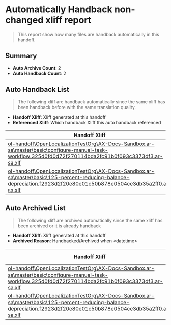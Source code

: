 # Automatically Handback non-changed xliff report
> This report show how many files are handback automatically in this handoff.

## Summary
* **Auto Archive Count**: 2
* **Auto Handback Count**: 2

## Auto Handback List
> The following xliff are handback automatically since the same xliff has been handback before with the same translation quality.

* **Handoff Xliff**: Xliff generated at this handoff
* **Referenced Xliff**: Which handback Xliff this auto handback referenced

| Handoff Xliff | Referenced Xliff | 
| --- | --- | 
| [ol-handoff\OpenLocalizationTestOrg\AX-Docs-Sandbox.ar-sa\master\basic\configure-manual-task-workflow.325d0fd0d72f270114bda2fc91b0f093c3373df3.ar-sa.xlf](https://github.com/OpenLocalizationTestOrg/AX-Docs-Sandbox.handoff/blob/f50331e1547af8f0e5bf6b2ed5ebc94fa92953b8/ol-handoff/OpenLocalizationTestOrg/AX-Docs-Sandbox.ar-sa/master/basic/configure-manual-task-workflow.325d0fd0d72f270114bda2fc91b0f093c3373df3.ar-sa.xlf) | [ol-handback\OpenLocalizationTestOrg\AX-Docs-Sandbox.ar-sa\master\basic\configure-manual-task-workflow.325d0fd0d72f270114bda2fc91b0f093c3373df3.ar-sa.xlf](https://github.com/OpenLocalizationTestOrg/AX-Docs-Sandbox.handback/blob/bcc303a61755fcc7e68b4bb2ce8a7d191de7defb/ol-handback/OpenLocalizationTestOrg/AX-Docs-Sandbox.ar-sa/master/basic/configure-manual-task-workflow.325d0fd0d72f270114bda2fc91b0f093c3373df3.ar-sa.xlf) | 
| [ol-handoff\OpenLocalizationTestOrg\AX-Docs-Sandbox.ar-sa\master\basic\125-percent-reducing-balance-depreciation.f2923d2f20e80e01c50b878e0504ce3db35a2ff0.ar-sa.xlf](https://github.com/OpenLocalizationTestOrg/AX-Docs-Sandbox.handoff/blob/f50331e1547af8f0e5bf6b2ed5ebc94fa92953b8/ol-handoff/OpenLocalizationTestOrg/AX-Docs-Sandbox.ar-sa/master/basic/125-percent-reducing-balance-depreciation.f2923d2f20e80e01c50b878e0504ce3db35a2ff0.ar-sa.xlf) | [ol-handback\OpenLocalizationTestOrg\AX-Docs-Sandbox.ar-sa\master\basic\125-percent-reducing-balance-depreciation.f2923d2f20e80e01c50b878e0504ce3db35a2ff0.ar-sa.xlf](https://github.com/OpenLocalizationTestOrg/AX-Docs-Sandbox.handback/blob/64cabdedd381b55bc8f59f1d475c787a32347bfb/ol-handback/OpenLocalizationTestOrg/AX-Docs-Sandbox.ar-sa/master/basic/125-percent-reducing-balance-depreciation.f2923d2f20e80e01c50b878e0504ce3db35a2ff0.ar-sa.xlf) | 

## Auto Archived List
> The following xliff are archived automatically since the same xliff has been archived or it is already handback

* **Handoff Xliff**: Xliff generated at this handoff
* **Archived Reason**: Handbacked/Archived when &lt;datetime&gt;

| Handoff Xliff | Archived Reason | 
| --- | --- | 
| [ol-handoff\OpenLocalizationTestOrg\AX-Docs-Sandbox.ar-sa\master\basic\configure-manual-task-workflow.325d0fd0d72f270114bda2fc91b0f093c3373df3.ar-sa.xlf](https://github.com/OpenLocalizationTestOrg/AX-Docs-Sandbox.handoff/blob/f50331e1547af8f0e5bf6b2ed5ebc94fa92953b8/ol-handoff/OpenLocalizationTestOrg/AX-Docs-Sandbox.ar-sa/master/basic/configure-manual-task-workflow.325d0fd0d72f270114bda2fc91b0f093c3373df3.ar-sa.xlf) | Handbacked | 
| [ol-handoff\OpenLocalizationTestOrg\AX-Docs-Sandbox.ar-sa\master\basic\125-percent-reducing-balance-depreciation.f2923d2f20e80e01c50b878e0504ce3db35a2ff0.ar-sa.xlf](https://github.com/OpenLocalizationTestOrg/AX-Docs-Sandbox.handoff/blob/f50331e1547af8f0e5bf6b2ed5ebc94fa92953b8/ol-handoff/OpenLocalizationTestOrg/AX-Docs-Sandbox.ar-sa/master/basic/125-percent-reducing-balance-depreciation.f2923d2f20e80e01c50b878e0504ce3db35a2ff0.ar-sa.xlf) | Handbacked | 

